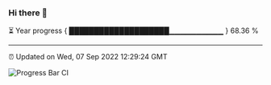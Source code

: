 ### Hi there 👋

⏳ Year progress { ████████████████████▁▁▁▁▁▁▁▁▁▁ } 68.36 %

---

⏰ Updated on Wed, 07 Sep 2022 12:29:24 GMT

![Progress Bar CI](https://github.com/liununu/liununu/workflows/Progress%20Bar%20CI/badge.svg)
